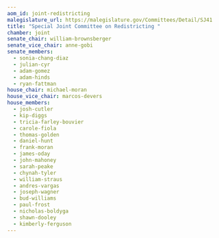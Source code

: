 ```yaml
---
aom_id: joint-redistricting
malegislature_url: https://malegislature.gov/Committees/Detail/SJ41
title: "Special Joint Committee on Redistricting "
chamber: joint
senate_chair: william-brownsberger
senate_vice_chair: anne-gobi
senate_members:
  - sonia-chang-diaz
  - julian-cyr
  - adam-gomez
  - adam-hinds
  - ryan-fattman
house_chair: michael-moran
house_vice_chair: marcos-devers
house_members:
  - josh-cutler
  - kip-diggs
  - tricia-farley-bouvier
  - carole-fiola
  - thomas-golden
  - daniel-hunt
  - frank-moran
  - james-oday
  - john-mahoney
  - sarah-peake
  - chynah-tyler
  - william-straus
  - andres-vargas
  - joseph-wagner
  - bud-williams
  - paul-frost
  - nicholas-boldyga
  - shawn-dooley
  - kimberly-ferguson
---
```

